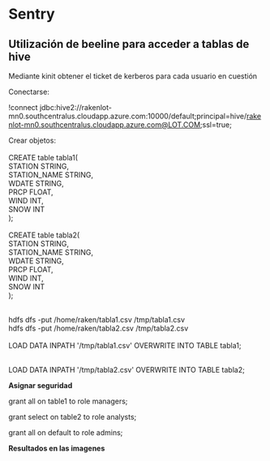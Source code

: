 # Sentry

## Utilización de beeline para acceder a tablas de hive	

Mediante kinit obtener el ticket de kerberos para cada usuario en cuestión<br>

Conectarse:<br>

!connect jdbc:hive2://rakenlot-mn0.southcentralus.cloudapp.azure.com:10000/default;principal=hive/rakenlot-mn0.southcentralus.cloudapp.azure.com@LOT.COM;ssl=true;<br>

Crear objetos:<br>
<br>
CREATE table tabla1(<br>
STATION STRING,<br>
STATION_NAME STRING,<br>
WDATE STRING,<br>
PRCP FLOAT,<br>
WIND INT,<br>
SNOW INT<br>
);<br>
<br>
CREATE table tabla2(<br>
STATION STRING,<br>
STATION_NAME STRING,<br>
WDATE STRING,<br>
PRCP FLOAT,<br>
WIND INT,<br>
SNOW INT<br>
);<br>
<br>


hdfs dfs -put /home/raken/tabla1.csv /tmp/tabla1.csv<br>
hdfs dfs -put /home/raken/tabla2.csv /tmp/tabla2.csv<br>
<br>
LOAD DATA INPATH '/tmp/tabla1.csv' OVERWRITE INTO TABLE tabla1;<br>
<br>

LOAD DATA INPATH '/tmp/tabla2.csv' OVERWRITE INTO TABLE tabla2;<br>

<b>Asignar seguridad</b><br>


grant all on table1 to role managers;<br>

grant select on table2 to role analysts;<br>

grant all on default to role admins;<br>

<b>Resultados en las imagenes</b>



